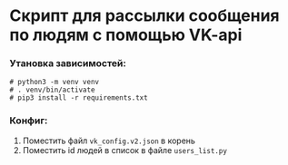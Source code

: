 # Скрипт для рассылки сообщения по людям с помощью VK-api
### Утановка зависимостей:

```
# python3 -m venv venv
# . venv/bin/activate
# pip3 install -r requirements.txt
```

### Конфиг:
1. Поместить файл `vk_config.v2.json` в корень
2. Поместить id людей в список в файле `users_list.py`
